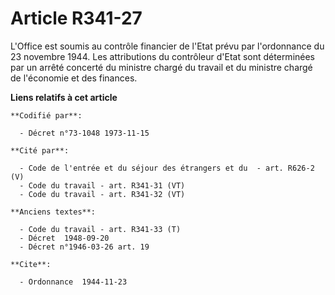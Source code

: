 # Article R341-27

L'Office est soumis au contrôle financier de l'Etat prévu par l'ordonnance du 23 novembre 1944. Les attributions du
contrôleur d'Etat sont déterminées par un arrêté concerté du ministre chargé du travail et du ministre chargé de l'économie
et des finances.

**Liens relatifs à cet article**

	**Codifié par**:

	  - Décret n°73-1048 1973-11-15

	**Cité par**:

	  - Code de l'entrée et du séjour des étrangers et du  - art. R626-2 (V)
	  - Code du travail - art. R341-31 (VT)
	  - Code du travail - art. R341-32 (VT)

	**Anciens textes**:

	  - Code du travail - art. R341-33 (T)
	  - Décret  1948-09-20
	  - Décret n°1946-03-26 art. 19

	**Cite**:

	  - Ordonnance  1944-11-23
